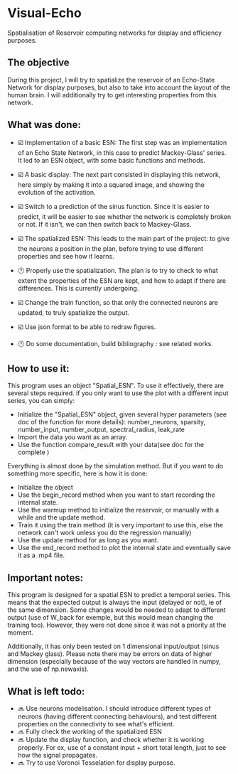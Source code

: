 # Visual-Echo
Spatialisation of Reservoir computing networks for display and efficiency purposes.

## The objective
During this project, I will try to spatialize the reservoir of an Echo-State Network for display purposes, but also to take into account the layout of the human brain. I will additionally try to get interesting properties from this network.

## What was done:

* :ballot_box_with_check: Implementation of a basic ESN:
The first step was an implementation of an Echo State Network, in this case to predict Mackey-Glass' series.
It led to an ESN object, with some basic functions and methods.

* :ballot_box_with_check: A basic display:
The next part consisted in displaying this network, here simply by making it into a squared image, and showing the evolution of the activation.

* :ballot_box_with_check: Switch to a prediction of the sinus function.
Since it is easier to predict, it will be easier to see whether the network is completely broken or not. If it isn't, we can then switch back to Mackey-Glass.

* :ballot_box_with_check: The spatialized ESN:
This leads to the main part of the project: to give the neurons a position in the plan, before trying to use different properties and see how it learns.

* :clock1: Properly use the spatialization.
The plan is to try to check to what extent the properties of the ESN are kept, and how to adapt if there are differences.
This is currently undergoing.

* :ballot_box_with_check: Change the train function, so that only the connected neurons are updated, to truly spatialize the output.

* :ballot_box_with_check: Use json format to be able to redraw figures.

* :clock1: Do some documentation, build bibliography : see related works.

## How to use it:
  This program uses an object "Spatial_ESN". To use it effectively, there are several steps required. if you only want to use the plot with a different input series, you can simply:

  * Initialize the "Spatial_ESN" object, given several hyper parameters (see doc of the function for more details): number_neurons, sparsity, number_input, number_output, spectral_radius, leak_rate
  * Import the data you want as an array.
  * Use the function compare_result with your data(see doc for the complete )

Everything is almost done by the simulation method. But if you want to do something more specific, here is how it is done:
  * Initialize the object
  * Use the begin_record method when you want to start recording the internal state.
  * Use the warmup method to initialize the reservoir, or manually with a while and the update method.
  * Train it using the train method (it is very important to use this, else the network can't work unless you do the regression manually)
  * Use the update method for as long as you want.
  * Use the end_record method to plot the internal state and eventually save it as a .mp4 file.

## Important notes:
  This program is designed for a spatial ESN to predict a temporal series. This means that the expected output is always the input (delayed or not), ie of the same dimension. Some changes would be needed to adapt to different output (use of W_back for exemple, but this would mean changing the training too). However, they were not done since it was not a priority at the moment.

  Additionally, it has only been tested on 1 dimensional input/output (sinus and Mackey glass). Please note there may be errors on data of higher dimension (especially because of the way vectors are handled in numpy, and the use of np.newaxis).

## What is left todo:
* :soon: Use neurons modelisation.
I should introduce different types of neurons (having different connecting behaviours), and test different properties on the connectivity to see what's efficient.
* :soon: Fully check the working of the spatialized ESN
* :soon: Update the display function, and check whether it is working properly.
For ex, use of a constant input + short total length, just to see how the signal propagates.
* :soon: Try to use Voronoi Tesselation for display purpose.  
